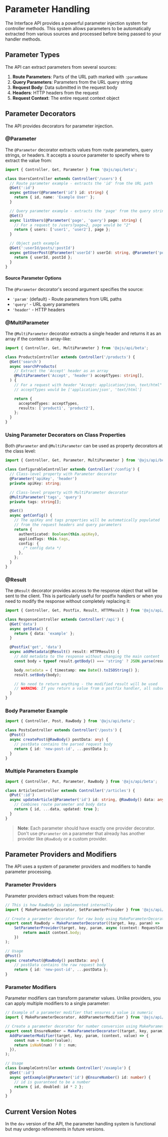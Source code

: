# Parameter Handling

The Interface API provides a powerful parameter injection system for controller methods. This system allows parameters to be automatically extracted from various sources and processed before being passed to your handler methods.

## Parameter Types

The API can extract parameters from several sources:

1. **Route Parameters**: Parts of the URL path marked with `:paramName`
2. **Query Parameters**: Parameters from the URL query string
3. **Request Body**: Data submitted in the request body
4. **Headers**: HTTP headers from the request
5. **Request Context**: The entire request context object

## Parameter Decorators

The API provides decorators for parameter injection.

### @Parameter

The `@Parameter` decorator extracts values from route parameters, query strings, or headers. It accepts a source parameter to specify where to extract the value from:

```typescript
import { Controller, Get, Parameter } from '@ajs/api/beta';

class UsersController extends Controller('/users') {
  // Route parameter example - extracts the 'id' from the URL path
  @Get(':id')
  async getUser(@Parameter('id') id: string) {
    return { id, name: 'Example User' };
  }

  // Query parameter example - extracts the 'page' from the query string
  @Get()
  async listUsers(@Parameter('page', 'query') page: string) {
    // For a request to /users?page=2, page would be "2"
    return { users: ['user1', 'user2'], page };
  }

  // Object path example
  @Get(':userId/posts/:postId')
  async getUserPost(@Parameter('userId') userId: string, @Parameter('postId') postId: string) {
    return { userId, postId };
  }
}
```

#### Source Parameter Options

The `@Parameter` decorator's second argument specifies the source:

- `'param'` (default) - Route parameters from URL paths
- `'query'` - URL query parameters
- `'header'` - HTTP headers

### @MultiParameter

The `@MultiParameter` decorator extracts a single header and returns it as an array if the content is array-like:

```typescript
import { Controller, Get, MultiParameter } from '@ajs/api/beta';

class ProductsController extends Controller('/products') {
  @Get('search')
  async searchProducts(
    // Extract the 'Accept' header as an array
    @MultiParameter('Accept', 'header') acceptTypes: string[],
  ) {
    // For a request with header "Accept: application/json, text/html"
    // acceptTypes would be ['application/json', 'text/html']

    return {
      acceptedTypes: acceptTypes,
      results: ['product1', 'product2'],
    };
  }
}
```

### Using Parameter Decorators on Class Properties

Both `@Parameter` and `@MultiParameter` can be used as property decorators at the class level:

```typescript
import { Controller, Get, Parameter, MultiParameter } from '@ajs/api/beta';

class ConfigurableController extends Controller('/config') {
  // Class-level property with Parameter decorator
  @Parameter('apiKey', 'header')
  private apiKey: string;

  // Class-level property with MultiParameter decorator
  @MultiParameter('tags', 'query')
  private tags: string[];

  @Get()
  async getConfig() {
    // The apiKey and tags properties will be automatically populated
    // from the request headers and query parameters
    return {
      authenticated: Boolean(this.apiKey),
      appliedTags: this.tags,
      config: {
        /* config data */
      },
    };
  }
}
```

### @Result

The `@Result` decorator provides access to the response object that will be sent to the client. This is particularly useful for postfix handlers or when you need to modify the response without completely replacing it:

```typescript
import { Controller, Get, Postfix, Result, HTTPResult } from '@ajs/api/beta';

class ResponseController extends Controller('/api') {
  @Get('data')
  async getData() {
    return { data: 'example' };
  }

  @Postfix('get', 'data')
  async addMetadata(@Result() result: HTTPResult) {
    // Add metadata to the response without changing the main content
    const body = typeof result.getBody() === 'string' ? JSON.parse(result.getBody()) : result.getBody();

    body.metadata = { timestamp: new Date().toISOString() };
    result.setBody(body);

    // No need to return anything - the modified result will be used
    // WARNING: If you return a value from a postfix handler, all subsequent postfix handlers will be ignored
  }
}
```

### Body Parameter Example

```typescript
import { Controller, Post, RawBody } from '@ajs/api/beta';

class PostsController extends Controller('/posts') {
  @Post()
  async createPost(@RawBody() postData: any) {
    // postData contains the parsed request body
    return { id: 'new-post-id', ...postData };
  }
}
```

### Multiple Parameters Example

```typescript
import { Controller, Put, Parameter, RawBody } from '@ajs/api/beta';

class ArticlesController extends Controller('/articles') {
  @Put(':id')
  async updateArticle(@Parameter('id') id: string, @RawBody() data: any) {
    // Combines route parameter and body data
    return { id, ...data, updated: true };
  }
}
```

> **Note**: Each parameter should have exactly one provider decorator. Don't use `@Parameter` on a parameter that already has another provider like `@RawBody` or a custom provider.

## Parameter Providers and Modifiers

The API uses a system of parameter providers and modifiers to handle parameter processing.

### Parameter Providers

Parameter providers extract values from the request:

```typescript
// This is how RawBody is implemented internally
import { MakeParameterDecorator, SetParameterProvider } from '@ajs/api/beta';

// Create a parameter decorator for raw body using MakeParameterDecorator
export const RawBody = MakeParameterDecorator((target, key, param) =>
	SetParameterProvider(target, key, param, async (context: RequestContext) => {
		return await context.body;
	})
);

// Usage
@Post()
async createPost(@RawBody() postData: any) {
	// postData contains the raw request body
	return { id: 'new-post-id', ...postData };
}
```

### Parameter Modifiers

Parameter modifiers can transform parameter values. Unlike providers, you can apply multiple modifiers to a single parameter:

```typescript
// Example of a parameter modifier that ensures a value is numeric
import { MakeParameterDecorator, AddParameterModifier } from '@ajs/api/beta';

// Create a parameter decorator for number conversion using MakeParameterDecorator
export const EnsureNumber = MakeParameterDecorator((target, key, param) =>
  AddParameterModifier(target, key, param, (context, value) => {
    const num = Number(value);
    return isNaN(num) ? 0 : num;
  }),
);

// Usage
class ExampleController extends Controller('/example') {
  @Get(':id')
  async getExample(@Parameter('id') @EnsureNumber() id: number) {
    // id is guaranteed to be a number
    return { id, doubled: id * 2 };
  }
}
```

## Current Version Notes

In the `dev` version of the API, the parameter handling system is functional but may undergo refinements in future versions.

